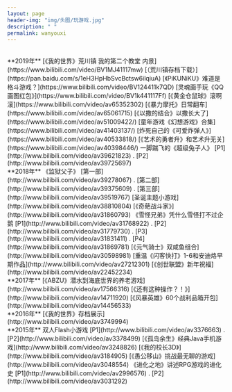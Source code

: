 ```yaml
---
layout: page
header-img: "img/头图/玩游戏.jpg"  
description: " "
permalink: wanyouxi
---
```

<title>猫球二扯玩游戏 - 猫球博客</title>
<link rel="shortcut icon" href="/favicon.ico" type="image/x-icon"/>
<script src="/js/jquery.min.js"></script>
<br>
**2019年**  
[《我的世界》荒川镇 我的第二个教堂 内景](https://www.bilibili.com/video/BV1MJ41117mw)  
[（荒川镇存档下载）](https://pan.baidu.com/s/1eH3HpHbSvcBctsw6ilqiuA)  
[《PiKUNiKU》难道是格斗游戏？](https://www.bilibili.com/video/BV124411k7QD)  
[灵魂画手玩《QQ画图红包》](https://www.bilibili.com/video/BV1k441117Ff)  
[《黄金仓鼠球》滚啊滚](https://www.bilibili.com/video/av65352302)  
[《暴力摩托》日常翻车](https://www.bilibili.com/video/av65061715)  
[《以撒的结合》以撒长大了](https://www.bilibili.com/video/av51009422/)  
[童年游戏《幻想游戏》合集](https://www.bilibili.com/video/av41403137/)  
[炸死自己的《可爱炸弹人》](https://www.bilibili.com/video/av40533818/)  
[《艺术的勇者升》和艺术升无关](https://www.bilibili.com/video/av40398446/)  
一脚踹飞的《超级兔子人》 [P1](http://www.bilibili.com/video/av39621823) . [P2](http://www.bilibili.com/video/av39725697)  
<br>
**2018年**  
《监狱父子》 
[第一部](http://www.bilibili.com/video/av39278067) . 
[第二部](http://www.bilibili.com/video/av39375609) . 
[第三部](http://www.bilibili.com/video/av39519767)  
[圣诞主题小游戏](http://www.bilibili.com/video/av38810804)  
[《奇葩战斗家》](http://www.bilibili.com/video/av31860793)  
《雪怪兄弟》凭什么雪怪打不过企鹅 
[P1](http://www.bilibili.com/video/av31768922) . 
[P2](http://www.bilibili.com/video/av31779730) . 
[P3](http://www.bilibili.com/video/av31831411) . 
[P4](http://www.bilibili.com/video/av31869781)  
[《元气骑士》双咸鱼组合](http://www.bilibili.com/video/av30598981)  
[重温《闪客快打》1-6和安迪烙早期作品](http://www.bilibili.com/video/av27212301)  
[《创世联盟》新年祝福](http://www.bilibili.com/video/av22452234)  
<br>
**2017年**  
[《ABZU》潜水到海底世界的养老游戏](http://www.bilibili.com/video/av17566316)  
[《还有这种操作？！》](http://www.bilibili.com/video/av14711920)  
[《风暴英雄》60个战利品箱开包](http://www.bilibili.com/video/av14456533)  
<br>
**2016年**  
[《我的世界》存档展示](http://www.bilibili.com/video/av3749994)  
<br>
**2015年**  
双人Flash小游戏 
[P1](http://www.bilibili.com/video/av3376663) . 
[P2](http://www.bilibili.com/video/av3378499)  
[《孤岛余生》经典Java手机游戏](http://www.bilibili.com/video/av3248826)  
[《我的校长3D》](http://www.bilibili.com/video/av3184905)  
[《愚公移山》挑战最无聊的游戏](http://www.bilibili.com/video/av3048554)  
《进化之地》讲述RPG游戏的进化史 
[P1](http://www.bilibili.com/video/av2996576) . 
[P2](http://www.bilibili.com/video/av3031292)  
